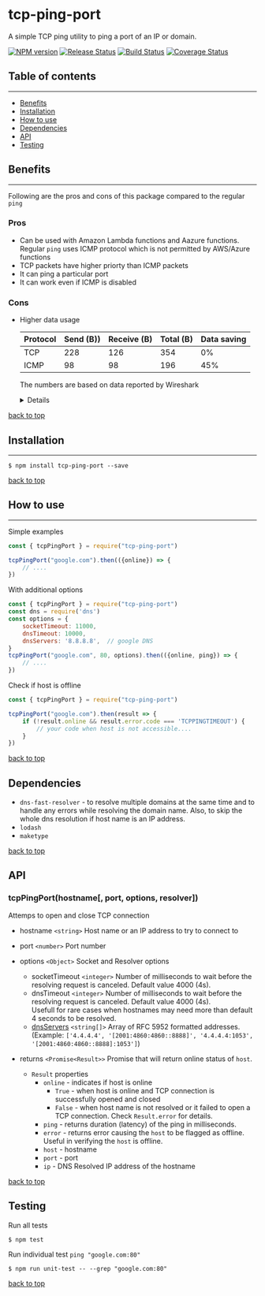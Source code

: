 # tcp-ping-port
A simple TCP ping utility to ping a port of an IP or domain. 

[![NPM version](https://img.shields.io/npm/v/tcp-ping-port.svg)](https://www.npmjs.com/package/tcp-ping-port)
[![Release Status](https://github.com/boseca/tcp-ping-port/actions/workflows/main.yml/badge.svg)](https://github.com/boseca/tcp-ping-port/releases)
[![Build Status](https://github.com/boseca/tcp-ping-port/actions/workflows/build.yml/badge.svg)](https://github.com/boseca/tcp-ping-port/actions?query=workflow%3Abuild)
[![Coverage Status](https://coveralls.io/repos/github/boseca/tcp-ping-port/badge.svg?branch=main)](https://coveralls.io/github/boseca/tcp-ping-port?branch=main)


## Table of contents
---
- [Benefits](#Benefits)
- [Installation](#installation)
- [How to use](#how-to-use)
- [Dependencies](#dependencies)
- [API](#api)
- [Testing](#testing)


## Benefits
---
Following are the pros and cons of this package compared to the regular `ping`

### Pros
- Can be used with Amazon Lambda functions and Aazure functions.  
    Regular `ping` uses ICMP protocol which is not permitted by AWS/Azure functions
- TCP packets have higher priorty than ICMP packets
- It can ping a particular port
- It can work even if ICMP is disabled

### Cons
- Higher data usage

    | Protocol | Send (B)) | Receive (B) | Total (B) | Data saving |
    | -------- | --------- | ------------ | ---------- | ----------- |
    | TCP | 228 | 126 | 354 | 0% |
    | ICMP | 98 | 98 | 196 | 45% |


    The numbers are based on data reported by Wireshark
    <details>
    <p>

    #### TCP Ping

    | No. | Time | Source | Destination | Protocol | Length | Info |
    | --- | ---- | ------ | ----------- | -------- | ------ | ---- |    
    | 1 | 0.000000 | x.x.x.x         | y.y.y.y           | DNS | 70 | Standard query 0xfe55 A google.com |
    | 2 | 0.000393 | y.y.y.y         | x.x.x.x           | DNS | 86 | Standard query response 0xfe55 A google.com A 172.217.165.14 |
    | | | | | | | |    
    | 3 | 0.001364 | x.x.x.x         | 172.217.165.14    | TCP | 66 | 49985 → 80 [SYN] Seq=0 Win=64240 Len=0 MSS=1460 WS=256 SACK_PERM=1 |
    | 4 | 0.012339 | 172.217.165.14  | x.x.x.x           | TCP | 66 | 80 → 49985 [SYN, ACK] Seq=0 Ack=1 Win=65535 Len=0 MSS=1430 SACK_PERM=1 WS=256 |
    | 5 | 0.012412 | x.x.x.x         | 172.217.165.14    | TCP | 54 | 49985 → 80 [ACK] Seq=1 Ack=1 Win=262912 Len=0 |
    | 6 | 0.013110 | x.x.x.x         | 172.217.165.14    | TCP | 54 | 49985 → 80 [FIN, ACK] Seq=1 Ack=1 Win=262912 Len=0 |
    | 7 | 0.024927 | 172.217.165.14  | x.x.x.x           | TCP | 60 | 80 → 49985 [FIN, ACK] Seq=1 Ack=2 Win=65536 Len=0 |
    | 8 | 0.024987 | x.x.x.x         | 172.217.165.14    | TCP | 54 | 49985 → 80 [ACK] Seq=2 Ack=2 Win=262912 Len=0 |



    #### ICMP ping
    | No. | Time | Source | Destination | Protocol | Length | Info |
    | --- | ---- | ------ | ----------- | -------- | ------ | ---- |    
    | 1 | 0.000000 | x.x.x.x        | y.y.y.y       | DNS   | 70 | Standard query 0xff9e A google.com|
    | 2 | 0.003286 | y.y.y.y        | x.x.x.x       | DNS   | 86 | Standard query response 0xff9e A google.com A 172.217.165.14|
    | 3 | 0.040291 | x.x.x.x        | 172.217.165.14| ICMP  | 98 | Echo (ping) request  id=0x0279, seq=1/256, ttl=128 (reply in 6)|
    | 4 | 0.064258 | 172.217.165.14 | x.x.x.x       | ICMP  | 98 | Echo (ping) reply    id=0x0279, seq=1/256, ttl=112 (request in 5)|

    > NOTE: The first 2 DNS resolution calls are same in both cases for IPv4 and are not included in the total data usagage. 

    </p>
    </details> 


[back to top](#table-of-contents)


## Installation
---
```
$ npm install tcp-ping-port --save
```
[back to top](#table-of-contents)


## How to use
---

Simple examples
```js
const { tcpPingPort } = require("tcp-ping-port")

tcpPingPort("google.com").then(({online}) => {
    // ....
})
```

With additional options
```js
const { tcpPingPort } = require("tcp-ping-port")
const dns = require('dns')
const options = { 
    socketTimeout: 11000, 
    dnsTimeout: 10000,
    dnsServers: '8.8.8.8',  // google DNS
}
tcpPingPort("google.com", 80, options).then(({online, ping}) => {
    // ....
})
```

Check if host is offline
```js
const { tcpPingPort } = require("tcp-ping-port")

tcpPingPort("google.com").then(result => {
    if (!result.online && result.error.code === 'TCPPINGTIMEOUT') {
        // your code when host is not accessible....
    }
})
```



[back to top](#table-of-contents)

## Dependencies 
* `dns-fast-resolver` - to resolve multiple domains at the same time and to handle any errors while resolving the domain name. Also, to skip the whole dns resolution if host name is an IP address.  
* `lodash`  
* `maketype`

[back to top](#table-of-contents)

## API
### tcpPingPort(hostname[, port, options, resolver])   
Attemps to open and close TCP connection

* hostname `<string>` Host name or an IP address to try to connect to
* port `<number>` Port number
* options `<Object>` Socket and Resolver options
    - socketTimeout `<integer>` Number of milliseconds to wait before the resolving request is canceled. Default value 4000 (4s).
    - dnsTimeout `<integer>` Number of milliseconds to wait before the resolving request is canceled. Default value 4000 (4s).  
      Usefull for rare cases when hostnames may need more than default 4 seconds to be resolved.
    - [dnsServers](https://nodejs.org/api/dns.html#dns_dns_setservers_servers) `<string[]>` Array of RFC 5952 formatted addresses. (Example: `['4.4.4.4', '[2001:4860:4860::8888]', '4.4.4.4:1053', '[2001:4860:4860::8888]:1053']`)
 
* returns `<Promise<Result>>` Promise that will return online status of `host`.
    - `Result` properties
        - `online`  - indicates if host is online
            - `True`    - when host is online and TCP connection is successfully opened and closed
            - `False`   - when host name is not resolved or it failed to open a TCP connection. Check `Result.error` for details.
        - `ping`    - returns duration (latency) of the ping in milliseconds.
        - `error`   - returns error causing the `host` to be flagged as offline. Useful in verifying the `host` is offline.
        - `host`    - hostname 
        - `port`    - port
        - `ip`      - DNS Resolved IP address of the hostname


[back to top](#table-of-contents)


## Testing
Run all tests
```
$ npm test
```

Run individual test `ping "google.com:80"`
```
$ npm run unit-test -- --grep "google.com:80"
```

[back to top](#table-of-contents)
